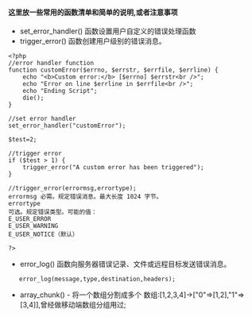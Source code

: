 #### 这里放一些常用的函数清单和简单的说明,或者注意事项

* set_error_handler() 函数设置用户自定义的错误处理函数
* trigger_error() 函数创建用户级别的错误消息。

```
<?php
//error handler function
function customError($errno, $errstr, $errfile, $errline) {
    echo "<b>Custom error:</b> [$errno] $errstr<br />";
    echo "Error on line $errline in $errfile<br />";
    echo "Ending Script";
    die();
}
 
//set error handler
set_error_handler("customError");
 
$test=2;
 
//trigger error
if ($test > 1) {
    trigger_error("A custom error has been triggered");
}

//trigger_error(errormsg,errortype);
errormsg 必需。规定错误消息。最大长度 1024 字节。
errortype	
可选。规定错误类型。可能的值：
E_USER_ERROR
E_USER_WARNING
E_USER_NOTICE（默认）

?>
```

* error_log() 函数向服务器错误记录、文件或远程目标发送错误消息。
```
   error_log(message,type,destination,headers);
```

* array_chunk() - 将一个数组分割成多个 数组:[1,2,3,4]->["0"=>[1,2],"1"=>[3,4]],曾经做移动端数组分组用过;